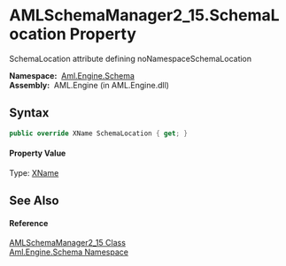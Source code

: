 AMLSchemaManager2_15.SchemaLocation Property
============================================
SchemaLocation attribute defining noNamespaceSchemaLocation

  **Namespace:**  [Aml.Engine.Schema][1]  
  **Assembly:**  AML.Engine (in AML.Engine.dll)

Syntax
------

```csharp
public override XName SchemaLocation { get; }
```

#### Property Value
Type: [XName][2]

See Also
--------

#### Reference
[AMLSchemaManager2_15 Class][3]  
[Aml.Engine.Schema Namespace][1]  

[1]: ../README.md
[2]: https://docs.microsoft.com/dotnet/api/system.xml.linq.xname
[3]: README.md
[4]: https://www.automationml.org
[5]: ../../icons/logoShade.png